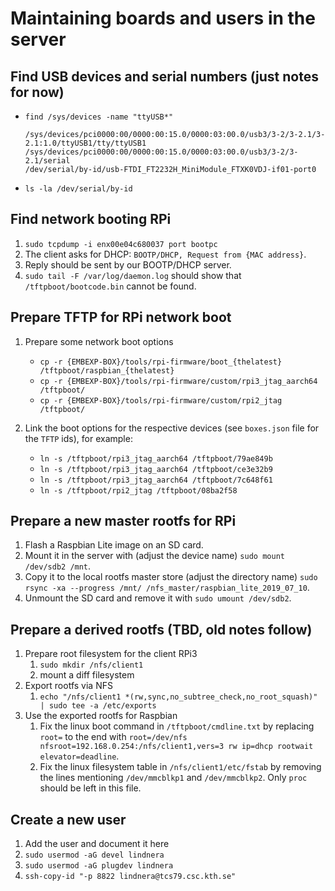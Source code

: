 # Maintaining boards and users in the server


## Find USB devices and serial numbers (just notes for now)
- `find /sys/devices -name "ttyUSB*"`
  ```
  /sys/devices/pci0000:00/0000:00:15.0/0000:03:00.0/usb3/3-2/3-2.1/3-2.1:1.0/ttyUSB1/tty/ttyUSB1
  /sys/devices/pci0000:00/0000:00:15.0/0000:03:00.0/usb3/3-2/3-2.1/serial
  /dev/serial/by-id/usb-FTDI_FT2232H_MiniModule_FTXK0VDJ-if01-port0
  ```
- `ls -la /dev/serial/by-id`


## Find network booting RPi
1. `sudo tcpdump -i enx00e04c680037 port bootpc`
1. The client asks for DHCP: `BOOTP/DHCP, Request from {MAC address}`.
1. Reply should be sent by our BOOTP/DHCP server.
1. `sudo tail -F /var/log/daemon.log` should show that `/tftpboot/bootcode.bin` cannot be found.


## Prepare TFTP for RPi network boot
1. Prepare some network boot options
   - `cp -r {EMBEXP-BOX}/tools/rpi-firmware/boot_{thelatest} /tftpboot/raspbian_{thelatest}`
   - `cp -r {EMBEXP-BOX}/tools/rpi-firmware/custom/rpi3_jtag_aarch64 /tftpboot/`
   - `cp -r {EMBEXP-BOX}/tools/rpi-firmware/custom/rpi2_jtag /tftpboot/`

1. Link the boot options for the respective devices (see `boxes.json` file for the `TFTP` ids), for example:
   - `ln -s /tftpboot/rpi3_jtag_aarch64 /tftpboot/79ae849b`
   - `ln -s /tftpboot/rpi3_jtag_aarch64 /tftpboot/ce3e32b9`
   - `ln -s /tftpboot/rpi3_jtag_aarch64 /tftpboot/7c648f61`
   - `ln -s /tftpboot/rpi2_jtag /tftpboot/08ba2f58`


## Prepare a new master rootfs for RPi
1. Flash a Raspbian Lite image on an SD card.
1. Mount it in the server with (adjust the device name)
   `sudo mount /dev/sdb2 /mnt`.
1. Copy it to the local rootfs master store (adjust the directory name)
   `sudo rsync -xa --progress /mnt/ /nfs_master/raspbian_lite_2019_07_10`.
1. Unmount the SD card and remove it with
   `sudo umount /dev/sdb2`.


## Prepare a derived rootfs (TBD, old notes follow)
1. Prepare root filesystem for the client RPi3
   1. `sudo mkdir /nfs/client1`
   1. mount a diff filesystem
1. Export rootfs via NFS
   1. `echo "/nfs/client1 *(rw,sync,no_subtree_check,no_root_squash)" | sudo tee -a /etc/exports`
1. Use the exported rootfs for Raspbian
   1. Fix the linux boot command in `/tftpboot/cmdline.txt` by replacing `root=` to the end with `root=/dev/nfs nfsroot=192.168.0.254:/nfs/client1,vers=3 rw ip=dhcp rootwait elevator=deadline`.
   1. Fix the linux filesystem table in `/nfs/client1/etc/fstab` by removing the lines mentioning `/dev/mmcblkp1` and `/dev/mmcblkp2`. Only `proc` should be left in this file.


## Create a new user
1. Add the user and document it here
1. `sudo usermod -aG devel lindnera`
1. `sudo usermod -aG plugdev lindnera`
1. `ssh-copy-id "-p 8822 lindnera@tcs79.csc.kth.se"`



